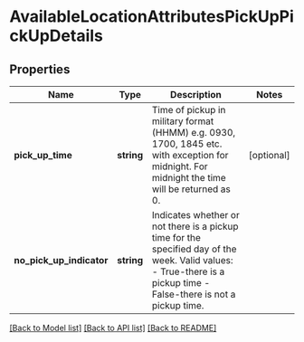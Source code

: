 # AvailableLocationAttributesPickUpPickUpDetails

## Properties
Name | Type | Description | Notes
------------ | ------------- | ------------- | -------------
**pick_up_time** | **string** | Time of pickup in military format (HHMM) e.g. 0930, 1700, 1845 etc. with exception for midnight. For midnight the time will be returned as 0. | [optional] 
**no_pick_up_indicator** | **string** | Indicates whether or not there is a pickup time for the specified day of the week. Valid values: - True-there is a pickup time - False-there is not a pickup time. | 

[[Back to Model list]](../../README.md#documentation-for-models) [[Back to API list]](../../README.md#documentation-for-api-endpoints) [[Back to README]](../../README.md)

